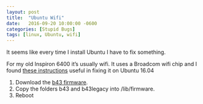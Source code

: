 ```yaml
---
layout: post
title:  "Ubuntu Wifi"
date:   2016-09-20 10:00:00 -0600
categories: [Stupid Bugs]
tags: [linux, Ubuntu, wifi]
---
```


It seems like every time I install Ubuntu I have to fix something.

For my old Inspiron 6400 it’s usually wifi. It uses a Broadcom wifi chip and I found [these instructions](https://ubuntuforums.org/showthread.php?t=1748245&page=5&p=10796508#post10796508) useful in fixing it on Ubuntu 16.04

1. Download the [b43 firmware](http://www.omattos.com/sites/default/files/b43-all-fw.tar_.gz).
1. Copy the folders b43 and b43legacy into /lib/firmware.
1. Reboot
